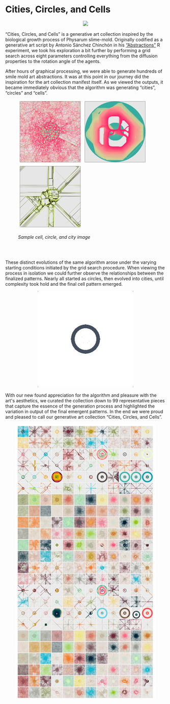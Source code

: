 # Cities, Circles, and Cells

<div align="center"><img src="Animation/Cities_andCells_gif-002.gif"></img></div>

“Cities, Circles, and Cells” is a generative art collection inspired by the biological growth process of Physarum slime-mold. Originally codified as a generative art script by Antonio Sánchez Chinchón in his [“Abstractions”](https://github.com/aschinchon/abstractions) R experiment, we took his exploration a bit further by performing a grid search across eight parameters controlling everything from the diffusion properties to the rotation angle of the agents.

After hours of graphical processing, we were able to generate hundreds of smile mold art abstractions. It was at this point in our journey did the inspiration for the art collection manifest itself. As we viewed the outputs, it became immediately obvious that the algorithm was generating “cities”, “circles” and “cells”.

<figure>
    <p float="center">
      <img src="Curated Collection/Cells/image_104.png" width="200" />
      <img src="Curated Collection/Circles/image_176.png" width="200" /> 
      <img src="Curated Collection/Cities/image_187.png" width="200" />
    </p>
  <figcaption><em>Sample cell, circle, and city image</em></figcaption>
</figure>
<br><br>

These distinct evolutions of the same algorithm arose under the varying starting conditions initiated by the grid search procedure. When viewing the process in isolation we could further observe the relationships between the finalized patterns. Nearly all started as circles, then evolved into cities, until complexity took hold and the final cell pattern emerged. 

<div align="center"><img src="agent_evolution.gif"></img></div>

With our new found appreciation for the algorithm and pleasure with the art's aesthetics, we curated the collection down to 99 representative pieces that capture the essence of the generation process and highlighted the variation in output of the final emergent patterns. In the end we were proud and pleased to call our generative art collection “Cities, Circles, and Cells”.

<div align="center"><img src="mini_collage_agents_1000.PNG"></img></div>
